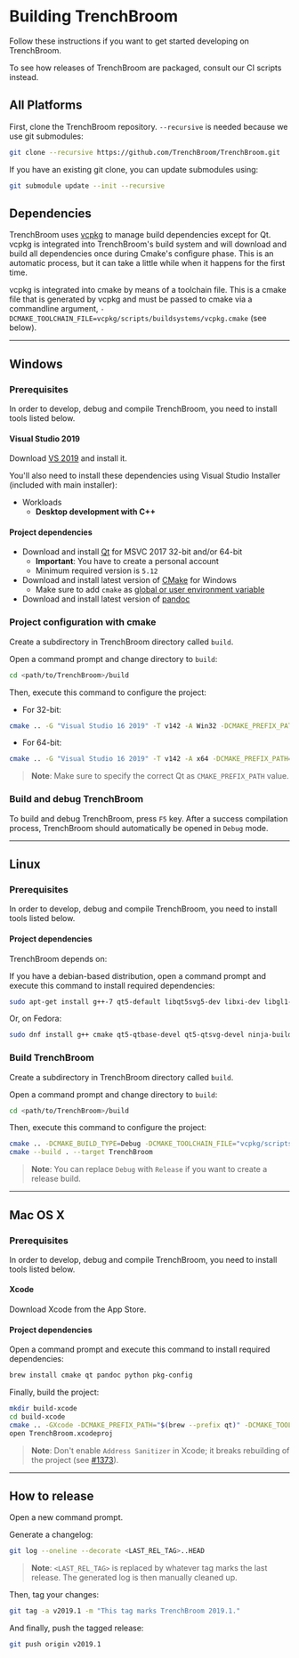 # Building TrenchBroom

Follow these instructions if you want to get started developing on TrenchBroom.

To see how releases of TrenchBroom are packaged, consult our CI scripts instead.

## All Platforms

First, clone the TrenchBroom repository. `--recursive` is needed because we use git submodules:

```bash
git clone --recursive https://github.com/TrenchBroom/TrenchBroom.git
```

If you have an existing git clone, you can update submodules using:

```bash
git submodule update --init --recursive
```

## Dependencies

TrenchBroom uses [vcpkg](https://vcpkg.io/) to manage build dependencies except for Qt. vcpkg is
integrated into TrenchBroom's build system and will download and build all dependencies once during
Cmake's configure phase. This is an automatic process, but it can take a little while when it
happens for the first time.

vcpkg is integrated into cmake by means of a toolchain file. This is a cmake file that is generated
by vcpkg and must be passed to cmake via a commandline argument,
`-DCMAKE_TOOLCHAIN_FILE=vcpkg/scripts/buildsystems/vcpkg.cmake` (see below).

---

## Windows

### Prerequisites

In order to develop, debug and compile TrenchBroom, you need to install tools listed below.

#### Visual Studio 2019

Download [VS 2019](https://visualstudio.microsoft.com/vs/) and install it.

You'll also need to install these dependencies using Visual Studio Installer (included with main installer):

- Workloads
  - **Desktop development with C++**
  
#### Project dependencies

- Download and install [Qt](https://www.qt.io/download) for MSVC 2017 32-bit and/or 64-bit
  - **Important**: You have to create a personal account
  - Minimum required version is `5.12`
- Download and install latest version of [CMake](http://www.cmake.org) for Windows
  - Make sure to add `cmake` as [global or user environment variable](https://knowledge.autodesk.com/support/shotgrid/learn-explore/caas/CloudHelp/cloudhelp/ENU/SG-RV/files/rv-knowledge-base/SG-RV-rv-knowledge-base-rv-setting-global-variables-windows-html-html.html)
- Download and install latest version of [pandoc](http://www.pandoc.org)

### Project configuration with cmake

Create a subdirectory in TrenchBroom directory called `build`.

Open a command prompt and change directory to `build`:

```bash
cd <path/to/TrenchBroom>/build
```

Then, execute this command to configure the project:

- For 32-bit:
```bash
cmake .. -G "Visual Studio 16 2019" -T v142 -A Win32 -DCMAKE_PREFIX_PATH="C:\Qt\5.13.0\msvc2017" -DCMAKE_TOOLCHAIN_FILE="vcpkg/scripts/buildsystems/vcpkg.cmake"
```

- For 64-bit:
```bash
cmake .. -G "Visual Studio 16 2019" -T v142 -A x64 -DCMAKE_PREFIX_PATH="C:\Qt\5.13.0\msvc2017_64" -DCMAKE_TOOLCHAIN_FILE="vcpkg/scripts/buildsystems/vcpkg.cmake"
```

> **Note**: Make sure to specify the correct Qt as `CMAKE_PREFIX_PATH` value.

### Build and debug TrenchBroom

To build and debug TrenchBroom, press `F5` key. After a success compilation process, TrenchBroom should automatically be opened in `Debug` mode.

---

## Linux

### Prerequisites

In order to develop, debug and compile TrenchBroom, you need to install tools listed below.

#### Project dependencies

TrenchBroom depends on:

If you have a debian-based distribution, open a command prompt and execute this command to install required dependencies:

```bash
sudo apt-get install g++-7 qt5-default libqt5svg5-dev libxi-dev libgl1-mesa-dev libglu1-mesa-dev freeglut3-dev mesa-common-dev libxrandr-dev build-essential libglm-dev libxxf86vm-dev pandoc cmake p7zip-full ninja-build curl
```

Or, on Fedora:

```bash
sudo dnf install g++ cmake qt5-qtbase-devel qt5-qtsvg-devel ninja-build pandoc mesa-libGLU-devel
```

### Build TrenchBroom

Create a subdirectory in TrenchBroom directory called `build`.

Open a command prompt and change directory to `build`:

```bash
cd <path/to/TrenchBroom>/build
```

Then, execute this command to configure the project:

```bash
cmake .. -DCMAKE_BUILD_TYPE=Debug -DCMAKE_TOOLCHAIN_FILE="vcpkg/scripts/buildsystems/vcpkg.cmake"
cmake --build . --target TrenchBroom
```

> **Note**: You can replace `Debug` with `Release` if you want to create a release build.

---

## Mac OS X

### Prerequisites

In order to develop, debug and compile TrenchBroom, you need to install tools listed below.

#### Xcode

Download Xcode from the App Store.

#### Project dependencies

Open a command prompt and execute this command to install required dependencies:

```bash
brew install cmake qt pandoc python pkg-config
```

Finally, build the project:

```bash
mkdir build-xcode
cd build-xcode
cmake .. -GXcode -DCMAKE_PREFIX_PATH="$(brew --prefix qt)" -DCMAKE_TOOLCHAIN_FILE="vcpkg/scripts/buildsystems/vcpkg.cmake"
open TrenchBroom.xcodeproj
```

> **Note**: Don't enable `Address Sanitizer` in Xcode; it breaks rebuilding of the project (see [#1373](https://github.com/kduske/TrenchBroom/issues/1373)).

---

## How to release

Open a new command prompt.

Generate a changelog:

```bash
git log --oneline --decorate <LAST_REL_TAG>..HEAD
```

> **Note**: `<LAST_REL_TAG>` is replaced by whatever tag marks the last release. The generated log is then manually cleaned up.

Then, tag your changes:

```bash
git tag -a v2019.1 -m "This tag marks TrenchBroom 2019.1."
```

And finally, push the tagged release:

```bash
git push origin v2019.1
```
